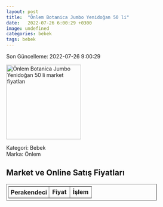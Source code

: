 ```yaml
---
layout: post
title:  "Önlem Botanica Jumbo Yenidoğan 50 li"
date:   2022-07-26 6:00:29 +0300
image: undefined
categories: bebek
tags: bebek
---
```


Son Güncelleme: 2022-07-26 9:00:29

<img src="undefined" width="200" alt="Önlem Botanica Jumbo Yenidoğan 50 li market fiyatları" />

Kategori: Bebek
<br />
Marka: Önlem

<h2>Market ve Online Satış Fiyatları</h2>

<table border="1" style="padding: 5px;width:80%;">
  <tr>
    <td style="padding: 5px;"><strong>Perakendeci</strong></td>
    <td><strong>Fiyat</strong></td>
    <td><strong>İşlem</strong></td>
  </tr>
  
</table>
